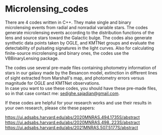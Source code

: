 # Microlensing_codes

There are 4 codes written in C++.  They make single and binary microlensing events from radial and nonradial variable stars. The codes generate microlensing events according to the distribution functions of the lens and source stars toward the Galactic bulge.
The codes also generate synthetic data points taken by OGLE, and KMTNet groups and evaluate the detectability of pulsating signatures in the light curves. 
Also for calculating finite-source microlensing and binary ones, the codes use the VBBinaryLensing package. 

The codes use several pre-made files containing photometry information of stars in our galaxy made by the Besancon model, extinction in different lines of sight extracted from Marshall's map, and photometry errors versus magnitude for OGLE and KMTNet observations.  
In case you want to use these codes, you should have these pre-made files, so in that case contact me:  sedighe.sajadian@gmail.com.  

If these codes are helpful for your research works and use their results in your own research, please cite these papers: 

https://ui.adsabs.harvard.edu/abs/2020MNRAS.494.1735S/abstract
https://ui.adsabs.harvard.edu/abs/2020MNRAS.498..223S/abstract
https://ui.adsabs.harvard.edu/abs/2021MNRAS.507.5177S/abstract
